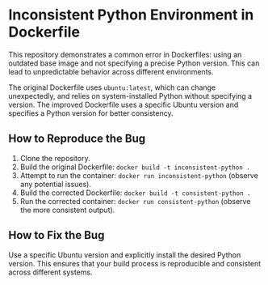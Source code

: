 # Inconsistent Python Environment in Dockerfile

This repository demonstrates a common error in Dockerfiles: using an outdated base image and not specifying a precise Python version. This can lead to unpredictable behavior across different environments.

The original Dockerfile uses `ubuntu:latest`, which can change unexpectedly, and relies on system-installed Python without specifying a version.  The improved Dockerfile uses a specific Ubuntu version and specifies a Python version for better consistency.

## How to Reproduce the Bug
1. Clone the repository.
2. Build the original Dockerfile: `docker build -t inconsistent-python .`
3. Attempt to run the container: `docker run inconsistent-python` (observe any potential issues).
4. Build the corrected Dockerfile: `docker build -t consistent-python .`
5. Run the corrected container: `docker run consistent-python` (observe the more consistent output).

## How to Fix the Bug
Use a specific Ubuntu version and explicitly install the desired Python version.  This ensures that your build process is reproducible and consistent across different systems.